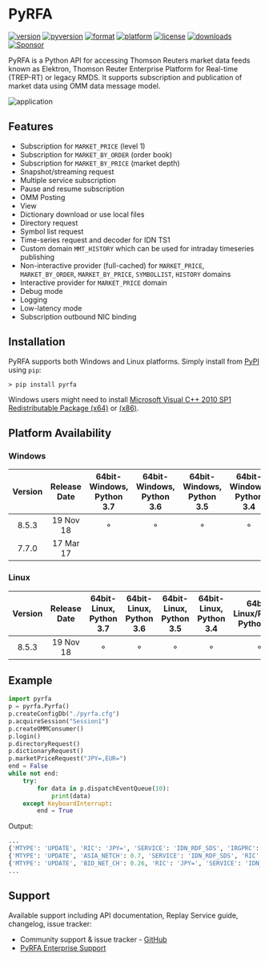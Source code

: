 # PyRFA
[![version](https://img.shields.io/pypi/v/pyrfa.svg)](https://pypi.python.org/pypi/pyrfa)
[![pyversion](https://img.shields.io/pypi/pyversions/pyrfa.svg)](#platform-availability)
[![format](https://img.shields.io/pypi/format/pyrfa.svg)](https://pypi.python.org/pypi/pyrfa)
[![platform](https://img.shields.io/badge/platform-linux--64%20|%20win--64%20|%20win--32-lightgray.svg)](#platform-availability)
[![license](https://img.shields.io/pypi/l/pyrfa.svg)](LICENSE.txt)
[![downloads](https://img.shields.io/pypi/dm/pyrfa.svg)](http://devcartel.com/blog/14277235)
[![Sponsor](https://img.shields.io/badge/Sponsor%20PyRFA-%2419.99%2Fmonth-orange.svg?logo=paypal&style=social)](https://www.paypal.com/cgi-bin/webscr?cmd=_s-xclick&hosted_button_id=ZNH2SHDFMTW9N)

PyRFA is a Python API for accessing Thomson Reuters market data feeds known as Elektron,
Thomson Reuter Enterprise Platform for Real-time (TREP-RT) or legacy RMDS. It supports subscription
and publication of market data using OMM data message model.

![application](http://media.virbcdn.com/cdn_images/resize_1024x1365/6d/64a90d875c40da95-ScreenShot2017-10-18at151123.png)

## Features

* Subscription for `MARKET_PRICE` (level 1)
* Subscription for `MARKET_BY_ORDER` (order book)
* Subscription for `MARKET_BY_PRICE` (market depth)
* Snapshot/streaming request
* Multiple service subscription
* Pause and resume subscription
* OMM Posting
* View
* Dictionary download or use local files
* Directory request
* Symbol list request
* Time-series request and decoder for IDN TS1
* Custom domain `MMT_HISTORY` which can be used for intraday timeseries publishing
* Non-interactive provider (full-cached) for `MARKET_PRICE`, `MARKET_BY_ORDER`, `MARKET_BY_PRICE`, `SYMBOLLIST`, `HISTORY` domains
* Interactive provider for `MARKET_PRICE` domain
* Debug mode
* Logging
* Low-latency mode
* Subscription outbound NIC binding

## Installation
PyRFA supports both Windows and Linux platforms. Simply install from [PyPI](https://pypi.python.org/pypi/pyrfa) using `pip`:

```
> pip install pyrfa
```

Windows users might need to install [Microsoft Visual C++ 2010 SP1 Redistributable Package (x64)](https://www.microsoft.com/en-us/download/details.aspx?id=13523) or [(x86)](https://www.microsoft.com/en-us/download/details.aspx?id=5555).

## Platform Availability

### Windows
| Version | Release Date | 64bit-Windows, Python 3.7 | 64bit-Windows, Python 3.6 | 64bit-Windows, Python 3.5 | 64bit-Windows, Python 3.4 | 64bit-Windows, Python 2.7 | 64bit-Windows, Python 2.6 | 32bit-Windows, Python 2.7 | 32bit-Windows, Python 2.6 |
| :-----: | :----------: | :-----------------------: | :-----------------------: | :-----------------------: | :-----------------------: | :-----------------------: | :-----------------------: | :-----------------------: | :-----------------------: |
|  8.5.3  |   19 Nov 18  |             ⚬             |             ⚬             |             ⚬             |             ⚬             |             ⚬             |             ⚬             |                           |                           |
|  7.7.0  |   17 Mar 17  |                           |                           |                           |                           |                           |                           |             ⚬             |             ⚬             |

### Linux

| Version | Release Date | 64bit-Linux, Python 3.7 | 64bit-Linux, Python 3.6 | 64bit-Linux, Python 3.5 | 64bit-Linux, Python 3.4 | 64bit-Linux/RHEL7, Python 2.7 | 64bit-Linux/RHEL6, Python 2.6 |
| :-----: | :----------: | :---------------------: | :---------------------: | :---------------------: | :---------------------: | :---------------------------: | :---------------------------: |
|  8.5.3  |   19 Nov 18  |            ⚬            |            ⚬            |            ⚬            |            ⚬            |               ⚬               |               ⚬               |


## Example

```python
import pyrfa
p = pyrfa.Pyrfa()
p.createConfigDb("./pyrfa.cfg")
p.acquireSession("Session1")
p.createOMMConsumer()
p.login()
p.directoryRequest()
p.dictionaryRequest()
p.marketPriceRequest("JPY=,EUR=")
end = False
while not end:
    try:
        for data in p.dispatchEventQueue(10):
            print(data)
    except KeyboardInterrupt:
        end = True
```
Output:
```python
...
{'MTYPE': 'UPDATE', 'RIC': 'JPY=', 'SERVICE': 'IDN_RDF_SDS', 'IRGPRC': 0.24}
{'MTYPE': 'UPDATE', 'ASIA_NETCH': 0.7, 'SERVICE': 'IDN_RDF_SDS', 'RIC': 'JPY='}
{'MTYPE': 'UPDATE', 'BID_NET_CH': 0.26, 'RIC': 'JPY=', 'SERVICE': 'IDN_RDF_SDS'}
...
```
## Support
Available support including API documentation, Replay Service guide, changelog, issue tracker:
* Community support & issue tracker - [GitHub](https://github.com/devcartel/pyrfa/issues)
* [PyRFA Enterprise Support](http://devcartel.com/pyrfa-enterprise)
